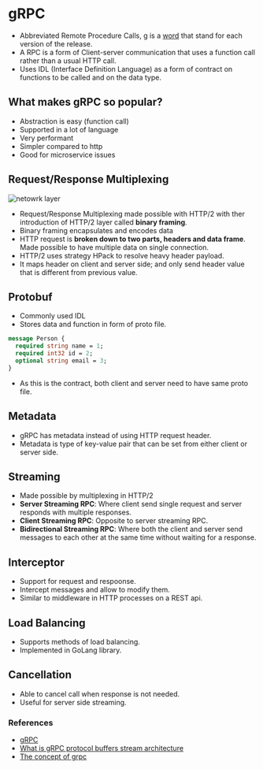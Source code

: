 # gRPC

- Abbreviated Remote Procedure Calls, g is a [word](https://github.com/grpc/grpc/blob/master/doc/g_stands_for.md) that stand for each version of the release.
- A RPC is a form of Client-server communication that uses a function call rather than a usual HTTP call.
- Uses IDL (Interface Definition Language) as a form of contract on functions to be called and on the data type.

## What makes gRPC so popular?

- Abstraction is easy (function call)
- Supported in a lot of language
- Very performant
- Simpler compared to http
- Good for microservice issues

## Request/Response Multiplexing

![netowrk layer](https://www.freecodecamp.org/news/content/images/2020/11/Screenshot-from-2020-10-03-15-46-01.png)

- Request/Response Multiplexing made possible with HTTP/2 with ther introduction of HTTP/2 layer called **binary framing**.
- Binary framing encapsulates and encodes data 
- HTTP request is **broken down to two parts, headers and data frame**. Made possible to have multiple data on single connection.
- HTTP/2 uses strategy HPack to resolve heavy header payload.
- It maps header on client and server side; and only send header value that is different from previous value. 

## Protobuf

- Commonly used IDL
- Stores data and function in form of proto file.

```protobuf
message Person {
  required string name = 1;
  required int32 id = 2;
  optional string email = 3;
}
```
- As this is the contract, both client and server need to have same proto file.


## Metadata

- gRPC has metadata instead of using HTTP request header.
- Metadata is type of key-value pair that can be set from either client or server side.

## Streaming

- Made possible by multiplexing in HTTP/2
- **Server Streaming RPC**: Where client send single request and server responds with multiple responses.
- **Client Streaming RPC**: Opposite to server streaming RPC.
- **Bidirectional Streaming RPC**: Where both the client and server send messages to each other at the same time without waiting for a response.

## Interceptor

- Support for request and respoonse.
- Intercept messages and allow to modify them.
- Similar to middleware in HTTP processes on a REST api.

## Load Balancing
 
- Supports methods of load balancing.
- Implemented in GoLang library.

## Cancellation

- Able to cancel call when response is not needed.
- Useful for server side streaming.


### References

- [gRPC](https://grpc.io)
- [What is gRPC protocol buffers stream architecture](https://www.freecodecamp.org/news/what-is-grpc-protocol-buffers-stream-architecture/)
- [The concept of grpc](https://www.wallarm.com/what/the-concept-of-grpc)

